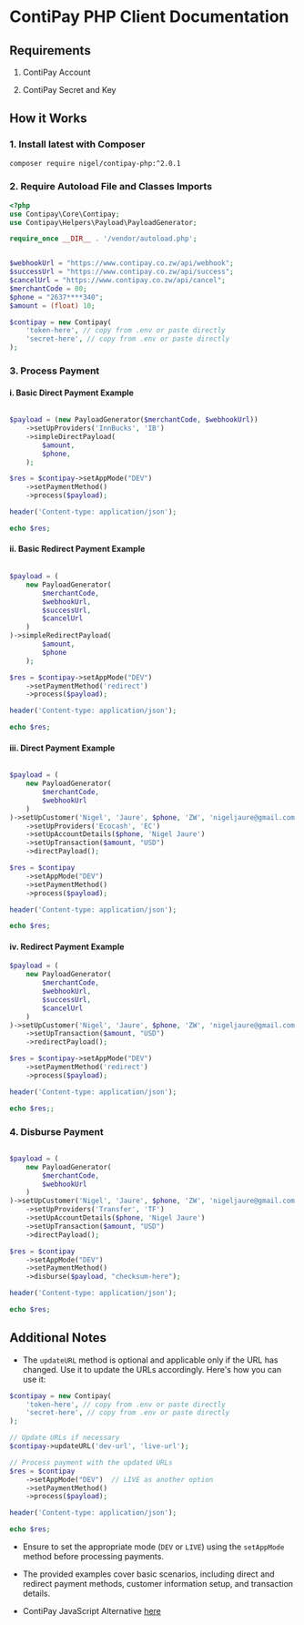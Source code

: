 # ContiPay PHP Client Documentation

## Requirements

1. ContiPay Account

2. ContiPay Secret and Key

## How it Works

### 1. Install latest with Composer

```bash
composer require nigel/contipay-php:^2.0.1
```

### 2. Require Autoload File and Classes Imports

```php
<?php
use Contipay\Core\Contipay;
use Contipay\Helpers\Payload\PayloadGenerator;

require_once __DIR__ . '/vendor/autoload.php';


$webhookUrl = "https://www.contipay.co.zw/api/webhook";
$successUrl = "https://www.contipay.co.zw/api/success";
$cancelUrl = "https://www.contipay.co.zw/api/cancel";
$merchantCode = 00;
$phone = "2637****340";
$amount = (float) 10;

$contipay = new Contipay(
    'token-here', // copy from .env or paste directly
    'secret-here', // copy from .env or paste directly
);
```

### 3. Process Payment

#### i. Basic Direct Payment Example

```php

$payload = (new PayloadGenerator($merchantCode, $webhookUrl))
    ->setUpProviders('InnBucks', 'IB')
    ->simpleDirectPayload(
        $amount,
        $phone,
    );

$res = $contipay->setAppMode("DEV")
    ->setPaymentMethod()
    ->process($payload);

header('Content-type: application/json');

echo $res;
```

#### ii. Basic Redirect Payment Example

```php

$payload = (
    new PayloadGenerator(
        $merchantCode,
        $webhookUrl,
        $successUrl,
        $cancelUrl
    )
)->simpleRedirectPayload(
        $amount,
        $phone
    );

$res = $contipay->setAppMode("DEV")
    ->setPaymentMethod('redirect')
    ->process($payload);

header('Content-type: application/json');

echo $res;
```

#### iii. Direct Payment Example

```php

$payload = (
    new PayloadGenerator(
        $merchantCode,
        $webhookUrl
    )
)->setUpCustomer('Nigel', 'Jaure', $phone, 'ZW', 'nigeljaure@gmail.com')
    ->setUpProviders('Ecocash', 'EC')
    ->setUpAccountDetails($phone, 'Nigel Jaure')
    ->setUpTransaction($amount, "USD")
    ->directPayload();

$res = $contipay
    ->setAppMode("DEV")
    ->setPaymentMethod()
    ->process($payload);

header('Content-type: application/json');

echo $res;
```

#### iv. Redirect Payment Example

```php
$payload = (
    new PayloadGenerator(
        $merchantCode,
        $webhookUrl,
        $successUrl,
        $cancelUrl
    )
)->setUpCustomer('Nigel', 'Jaure', $phone, 'ZW', 'nigeljaure@gmail.com')
    ->setUpTransaction($amount, "USD")
    ->redirectPayload();

$res = $contipay->setAppMode("DEV")
    ->setPaymentMethod('redirect')
    ->process($payload);

header('Content-type: application/json');

echo $res;;
```

### 4. Disburse Payment

```php

$payload = (
    new PayloadGenerator(
        $merchantCode,
        $webhookUrl
    )
)->setUpCustomer('Nigel', 'Jaure', $phone, 'ZW', 'nigeljaure@gmail.com')
    ->setUpProviders('Transfer', 'TF')
    ->setUpAccountDetails($phone, 'Nigel Jaure')
    ->setUpTransaction($amount, "USD")
    ->directPayload();

$res = $contipay
    ->setAppMode("DEV")
    ->setPaymentMethod()
    ->disburse($payload, "checksum-here");

header('Content-type: application/json');

echo $res;
```

## Additional Notes

- The `updateURL` method is optional and applicable only if the URL has changed. Use it to update the URLs accordingly. Here's how you can use it:

```php
$contipay = new Contipay(
    'token-here', // copy from .env or paste directly
    'secret-here', // copy from .env or paste directly
);

// Update URLs if necessary
$contipay->updateURL('dev-url', 'live-url');

// Process payment with the updated URLs
$res = $contipay
    ->setAppMode("DEV")  // LIVE as another option
    ->setPaymentMethod()
    ->process($payload);

header('Content-type: application/json');

echo $res;
```

- Ensure to set the appropriate mode (`DEV` or `LIVE`) using the `setAppMode` method before processing payments.

- The provided examples cover basic scenarios, including direct and redirect payment methods, customer information setup, and transaction details.

- ContiPay JavaScript Alternative [here](https://github.com/njzw/contipay-js-client)

